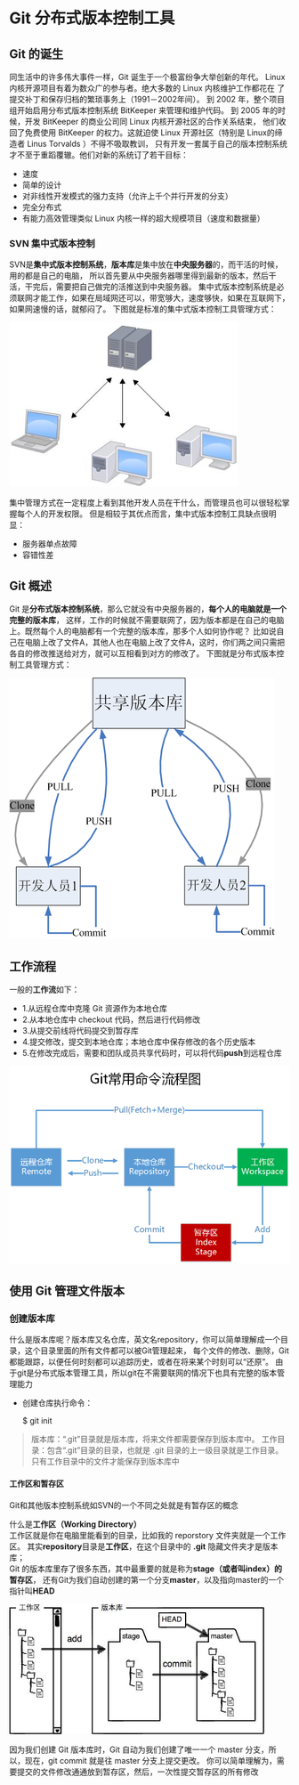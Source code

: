 # Git 分布式版本控制工具
## Git 的诞生

同生活中的许多伟大事件一样，Git 诞生于一个极富纷争大举创新的年代。
Linux 内核开源项目有着为数众广的参与者。绝大多数的 Linux 内核维护工作都花在
了提交补丁和保存归档的繁琐事务上（1991－2002年间）。
到 2002 年，整个项目组开始启用分布式版本控制系统 BitKeeper 来管理和维护代码。
到 2005 年的时候，开发 BitKeeper 的商业公司同 Linux 内核开源社区的合作关系结束，
他们收回了免费使用 BitKeeper 的权力。这就迫使 Linux 开源社区（特别是 Linux的缔造者 Linus Torvalds ）不得不吸取教训，
只有开发一套属于自己的版本控制系统才不至于重蹈覆辙。他们对新的系统订了若干目标：
- 速度
- 简单的设计
- 对非线性开发模式的强力支持（允许上千个并行开发的分支）
- 完全分布式
- 有能力高效管理类似 Linux 内核一样的超大规模项目（速度和数据量）


### SVN 集中式版本控制
SVN是**集中式版本控制系统**，**版本库**是集中放在**中央服务器**的，而干活的时候，用的都是自己的电脑，
所以首先要从中央服务器哪里得到最新的版本，然后干活，干完后，需要把自己做完的活推送到中央服务器。
集中式版本控制系统是必须联网才能工作，如果在局域网还可以，带宽够大，速度够快，如果在互联网下，如果网速慢的话，就郁闷了。
下图就是标准的集中式版本控制工具管理方式：

![](img/SVN集中式管理.jpg)

集中管理方式在一定程度上看到其他开发人员在干什么，而管理员也可以很轻松掌握每个人的开发权限。
但是相较于其优点而言，集中式版本控制工具缺点很明显：
- 服务器单点故障
- 容错性差

## Git 概述
Git 是**分布式版本控制系统**，那么它就没有中央服务器的，**每个人的电脑就是一个完整的版本库**，
这样，工作的时候就不需要联网了，因为版本都是在自己的电脑上。既然每个人的电脑都有一个完整的版本库，那多个人如何协作呢？
比如说自己在电脑上改了文件A，其他人也在电脑上改了文件A，这时，你们两之间只需把各自的修改推送给对方，就可以互相看到对方的修改了。
下图就是分布式版本控制工具管理方式：

![](img/Git分布式版本控制.png)

## 工作流程

一般的**工作流**如下：
- 1.从远程仓库中克隆 Git 资源作为本地仓库
- 2.从本地仓库中 checkout 代码，然后进行代码修改
- 3.从提交前线将代码提交到暂存库
- 4.提交修改，提交到本地仓库；本地仓库中保存修改的各个历史版本
- 5.在修改完成后，需要和团队成员共享代码时，可以将代码**push**到远程仓库

![](img/Git流程.png)

## 使用 Git 管理文件版本
### 创建版本库
什么是版本库呢？版本库又名仓库，英文名repository，你可以简单理解成一个目录，这个目录里面的所有文件都可以被Git管理起来，
每个文件的修改、删除，Git都能跟踪，以便任何时刻都可以追踪历史，或者在将来某个时刻可以“还原”。
由于git是分布式版本管理工具，所以git在不需要联网的情况下也具有完整的版本管理能力

- 创建仓库执行命令：


    $ git init



> 版本库：“.git”目录就是版本库，将来文件都需要保存到版本库中。
工作目录：包含“.git”目录的目录，也就是 .git 目录的上一级目录就是工作目录。只有工作目录中的文件才能保存到版本库中



#### 工作区和暂存区
Git和其他版本控制系统如SVN的一个不同之处就是有暂存区的概念<br>

什么是**工作区（Working Directory）**<br>
工作区就是你在电脑里能看到的目录，比如我的 reporstory 文件夹就是一个工作区。
其实**repository**目录是**工作区**，在这个目录中的 **.git** 隐藏文件夹才是版本库；<br>
Git 的版本库里存了很多东西，其中最重要的就是称为**stage（或者叫index）的暂存区**，
还有Git为我们自动创建的第一个分支**master**，以及指向master的一个指针叫**HEAD**

![](img/暂存库.jpg)

因为我们创建 Git 版本库时，Git 自动为我们创建了唯一一个 master 分支，所以，现在，git commit 就是往 master 分支上提交更改。
你可以简单理解为，需要提交的文件修改通通放到暂存区，然后，一次性提交暂存区的所有修改


